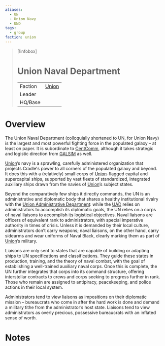 ```yaml
---
aliases:
  - UN
  - Union Navy
  - UND
tags:
  - group
faction: union
---
```

> [!infobox] 
> # Union Naval Department
> | | |
> | ---- | ---- |
> | Faction | [Union](Union.md) |
> | Leader |  |
> | HQ/Base | |


# Overview
The Union Naval Department (colloquially shortened to UN, for Union Navy) is the largest and most powerful fighting force in the populated galaxy – at least on paper. It is subordinate to [CentComm](Union%20Central%20Committee.md), although it takes strategic and logistic direction from [GALSIM](GALSIM.md) as well.

[Union](Union.md)’s navy is a sprawling, carefully administered organization that projects Cradle's power to all corners of the populated galaxy and beyond. It does this with a (relatively) small corps of [Union](Union.md)-flagged capital and supercapital ships, supported by vast fleets of standardized, integrated auxiliary ships drawn from the navies of [Union](Union.md)’s subject states.

Beyond the comparatively few ships it directly commands, the UN is an administrative and diplomatic body that shares a healthy institutional rivalry with the [Union Administrative Department](Union%20Administrative%20Department.md): while the [UAD](Union%20Administrative%20Department.md) relies on administrators to accomplish its diplomatic goals, the UN relies on a corps of naval liaisons to accomplish its logistical objectives. Naval liaisons are officers of equivalent rank to administrators, with special imperative authority in times of crisis. Unless it is demanded by their local culture, administrators don’t carry weapons; naval liaisons, on the other hand, carry sidearms and wear uniforms of Naval Black, clearly marking them as part of [Union](Union.md)’s military.

Liaisons are only sent to states that are capable of building or adapting ships to UN specifications and classifications. They guide these states in production, training, and the theory of naval combat, with the goal of establishing a well-trained auxiliary naval corps. Once this is complete, the UN further integrates that corps into its command structure, offering interstellar contracts to crews and corps seeking to progress further in rank. Those who remain are assigned to antipiracy, peacekeeping, and police actions in their local system.

Administrators tend to view liaisons as impositions on their diplomatic mission – bureaucrats who come in after the hard work is done and demand a military tithe from the administrator’s host state. Liaisons tend to view administrators as overly precious, possessive bureaucrats with an inflated sense of worth.

# Notes